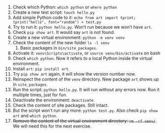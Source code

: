 1. Check which Python: `which python` or `where python`
2. Create  a new test script: `touch hello.py`
3. Add simple Python code to it: `echo from art import tprint; tprint("hello", font="random") > test.py` 
4. Try to run it: `python hello.py`. Won’t run because we won’t have `art`.
5. Check `pip show art`. It would say `art` is not found. 
6. Create a new virtual environment: `python -m venv venv` 
7. Check the content of the new folder `ls -l venv`
    1. Basic packages in `bin/site_packages`.
8. Activate it: `venv\Scripts\activate`, or `source venv/bin/activate` on bash
10. Check `which python`. Now it refers to a local Python inside the virtual environment. 
11. Install `art`: `pip install art`.
12. Try `pip show art` again, it will show the version number now. 
13. Reinspect the content of the `venv` directory. New package `art` shows up in `site_packages`.
14. Run the script: `python hello.py`. It will run without any errors now. Run it multiple times, just for fun.
15. Deactivate the environment: `deactivate`.
16. Check the content of site packages. Still intact. 
17. But the script won’t run any more: `python test.py`. Also check `pip show art` and `which python`. 
18. ~~Remove the content of the virtual environment directory: `rm -rf venv/`~~. We will need this for the next exercise.
